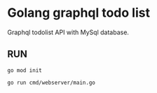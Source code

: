 # Golang graphql todo list

Graphql todolist API with MySql database.


## RUN

`go mod init`

`go run cmd/webserver/main.go`
